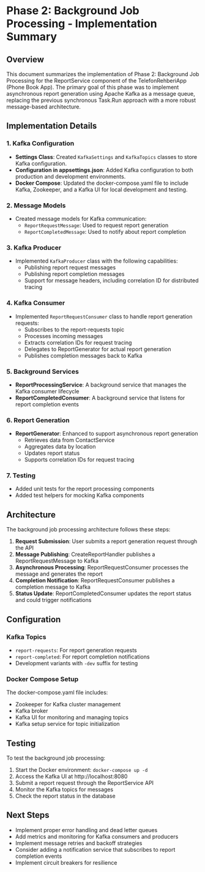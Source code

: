 # Phase 2: Background Job Processing - Implementation Summary

## Overview

This document summarizes the implementation of Phase 2: Background Job Processing for the ReportService component of the TelefonRehberiApp (Phone Book App). The primary goal of this phase was to implement asynchronous report generation using Apache Kafka as a message queue, replacing the previous synchronous Task.Run approach with a more robust message-based architecture.

## Implementation Details

### 1. Kafka Configuration

- **Settings Class**: Created `KafkaSettings` and `KafkaTopics` classes to store Kafka configuration.
- **Configuration in appsettings.json**: Added Kafka configuration to both production and development environments.
- **Docker Compose**: Updated the docker-compose.yaml file to include Kafka, Zookeeper, and a Kafka UI for local development and testing.

### 2. Message Models

- Created message models for Kafka communication:
  - `ReportRequestMessage`: Used to request report generation
  - `ReportCompletedMessage`: Used to notify about report completion

### 3. Kafka Producer

- Implemented `KafkaProducer` class with the following capabilities:
  - Publishing report request messages
  - Publishing report completion messages
  - Support for message headers, including correlation ID for distributed tracing

### 4. Kafka Consumer

- Implemented `ReportRequestConsumer` class to handle report generation requests:
  - Subscribes to the report-requests topic
  - Processes incoming messages
  - Extracts correlation IDs for request tracing
  - Delegates to ReportGenerator for actual report generation
  - Publishes completion messages back to Kafka

### 5. Background Services

- **ReportProcessingService**: A background service that manages the Kafka consumer lifecycle
- **ReportCompletedConsumer**: A background service that listens for report completion events

### 6. Report Generation

- **ReportGenerator**: Enhanced to support asynchronous report generation
  - Retrieves data from ContactService
  - Aggregates data by location
  - Updates report status
  - Supports correlation IDs for request tracing

### 7. Testing

- Added unit tests for the report processing components
- Added test helpers for mocking Kafka components

## Architecture

The background job processing architecture follows these steps:

1. **Request Submission**: User submits a report generation request through the API
2. **Message Publishing**: CreateReportHandler publishes a ReportRequestMessage to Kafka
3. **Asynchronous Processing**: ReportRequestConsumer processes the message and generates the report
4. **Completion Notification**: ReportRequestConsumer publishes a completion message to Kafka
5. **Status Update**: ReportCompletedConsumer updates the report status and could trigger notifications

## Configuration

### Kafka Topics

- `report-requests`: For report generation requests
- `report-completed`: For report completion notifications
- Development variants with `-dev` suffix for testing

### Docker Compose Setup

The docker-compose.yaml file includes:
- Zookeeper for Kafka cluster management
- Kafka broker
- Kafka UI for monitoring and managing topics
- Kafka setup service for topic initialization

## Testing

To test the background job processing:

1. Start the Docker environment: `docker-compose up -d`
2. Access the Kafka UI at http://localhost:8080
3. Submit a report request through the ReportService API
4. Monitor the Kafka topics for messages
5. Check the report status in the database

## Next Steps

- Implement proper error handling and dead letter queues
- Add metrics and monitoring for Kafka consumers and producers
- Implement message retries and backoff strategies
- Consider adding a notification service that subscribes to report completion events
- Implement circuit breakers for resilience
